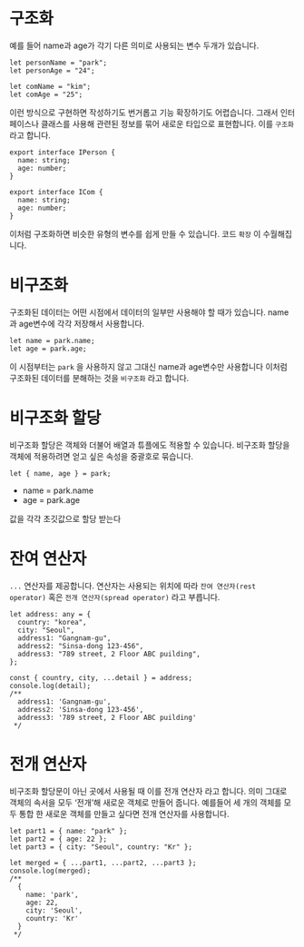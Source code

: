 # 구조화

예를 들어 name과 age가 각기 다른 의미로 사용되는 변수 두개가 있습니다.

```tsx
let personName = "park";
let personAge = "24";

let comName = "kim";
let comAge = "25";
```

이런 방식으로 구현하면 작성하기도 번거롭고 기능 확장하기도 어렵습니다. 그래서 인터페이스나 클래스를 사용해 관련된 정보를 묶어 새로운 타입으로 표현합니다. 이를 `구조화` 라고 합니다.

```tsx
export interface IPerson {
  name: string;
  age: number;
}

export interface ICom {
  name: string;
  age: number;
}
```

이처럼 구조화하면 비슷한 유형의 변수를 쉽게 만들 수 있습니다. 코드 `확장` 이 수월해집니다.

# 비구조화

구조화된 데이터는 어떤 시점에서 데이터의 일부만 사용해야 할 때가 있습니다. name과 age변수에 각각 저장해서 사용합니다.

```tsx
let name = park.name;
let age = park.age;
```

이 시점부터는 `park` 을 사용하지 않고 그대신 name과 age변수만 사용합니다 이처럼 구조화된 데이터를 분해하는 것을 `비구조화` 라고 합니다.

# 비구조화 할당

비구조화 할당은 객체와 더불어 배열과 튜플에도 적용할 수 있습니다. 비구조화 할당을 객체에 적용하려면 얻고 싶은 속성을 중괄호로 묶습니다.

```tsx
let { name, age } = park;
```

- name = park.name
- age = park.age

값을 각각 초깃값으로 할당 받는다

# 잔여 연산자

`...` 연산자를 제공합니다. 연산자는 사용되는 위치에 따라 `잔여 연산자(rest operator)` 혹은 `전개 연산자(spread operator)` 라고 부릅니다.

```tsx
let address: any = {
  country: "korea",
  city: "Seoul",
  address1: "Gangnam-gu",
  address2: "Sinsa-dong 123-456",
  address3: "789 street, 2 Floor ABC puilding",
};

const { country, city, ...detail } = address;
console.log(detail);
/**
  address1: 'Gangnam-gu',
  address2: 'Sinsa-dong 123-456',
  address3: '789 street, 2 Floor ABC puilding'
 */
```

# 전개 연산자

비구조화 할당문이 아닌 곳에서 사용될 때 이를 전개 연산자 라고 합니다. 의미 그대로 객체의 속서을 모두 ‘전개’해 새로운 객체로 만들어 줍니다. 예를들어 세 개의 객체를 모두 통합 한 새로운 객체를 만들고 싶다면 전개 연산자를 사용합니다.

```tsx
let part1 = { name: "park" };
let part2 = { age: 22 };
let part3 = { city: "Seoul", country: "Kr" };

let merged = { ...part1, ...part2, ...part3 };
console.log(merged);
/**
  {
    name: 'park',
    age: 22,
    city: 'Seoul',
    country: 'Kr'
  }
 */
```
